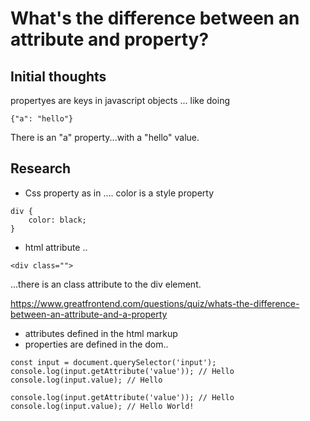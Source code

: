 # What's the difference between an attribute and property?

## Initial thoughts

propertyes are keys in javascript objects ... like doing

```
{"a": "hello"}
```

There is an "a" property...with a "hello" value.

## Research

- Css property as in .... color is a style property

```
div {
    color: black;
}

```

- html attribute ..

```
<div class="">
```

...there is an class attribute to the div element.

https://www.greatfrontend.com/questions/quiz/whats-the-difference-between-an-attribute-and-a-property

- attributes defined in the html markup
- properties are defined in the dom..

```
const input = document.querySelector('input');
console.log(input.getAttribute('value')); // Hello
console.log(input.value); // Hello
```

```
console.log(input.getAttribute('value')); // Hello
console.log(input.value); // Hello World!
```
